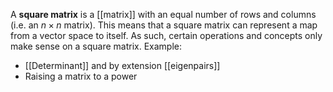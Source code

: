 A **square matrix** is a [[matrix]] with an equal number of rows and columns (i.e. an $n\times n$ matrix). This means that a square matrix can represent a map from a vector space to itself. As such, certain operations and concepts only make sense on a square matrix. Example:

* [[Determinant]] and by extension [[eigenpairs]]
* Raising a matrix to a power